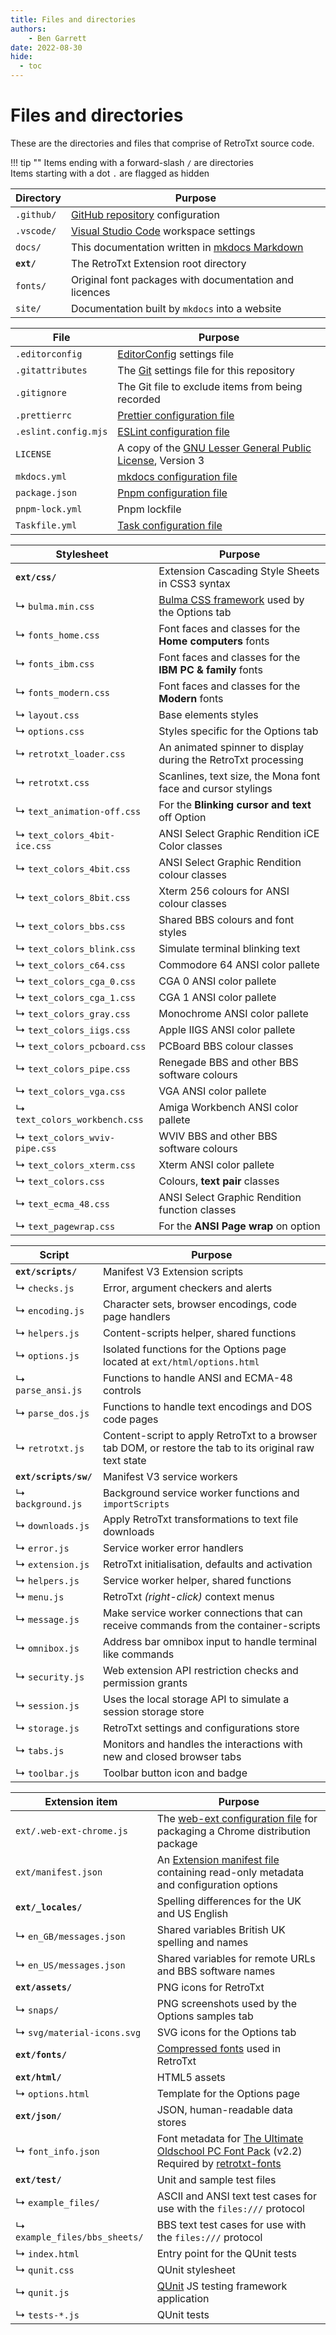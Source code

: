 ```yaml
---
title: Files and directories
authors:
    - Ben Garrett
date: 2022-08-30
hide:
  - toc
---
```

# Files and directories

These are the directories and files that comprise of RetroTxt source code.

!!! tip ""
    Items ending with a forward-slash `/` are directories<br>
    Items starting with a dot `.` are flagged as hidden

| Directory | Purpose |
| -- | -- |
| `.github/` | [GitHub repository](https://github.com/bengarrett/RetroTxt) configuration |
| `.vscode/` | [Visual Studio Code](https://code.visualstudio.com) workspace settings |
| `docs/` | This documentation written in [mkdocs Markdown](https://www.mkdocs.org/) |
| **`ext/`** | The RetroTxt Extension root directory |
| `fonts/` | Original font packages with documentation and licences
| `site/` | Documentation built by `mkdocs` into a website |

| File | Purpose |
| -- | -- |
| `.editorconfig` | [EditorConfig](https://editorconfig.org) settings file |
| `.gitattributes` | The [Git](https://git-scm.com) settings file for this repository |
| `.gitignore` | The Git file to exclude items from being recorded |
| `.prettierrc` | [Prettier configuration file](https://prettier.io/) |
| `.eslint.config.mjs` | [ESLint configuration file](https://eslint.org/docs/user-guide/configuring) |
| `LICENSE` | A copy of the [GNU Lesser General Public License](https://www.gnu.org/licenses/lgpl-3.0.en.html), Version 3 |
| `mkdocs.yml` | [mkdocs configuration file](https://www.mkdocs.org/) |
| `package.json` | [Pnpm configuration file](https://pnpm.io/) |
| `pnpm-lock.yml` | Pnpm lockfile |
| `Taskfile.yml` | [Task configuration file](https://taskfile.dev) |

| Stylesheet | Purpose |
| -- | -- |
| **`ext/css/`** | Extension Cascading Style Sheets in CSS3 syntax |
| ↳ `bulma.min.css` | [Bulma CSS framework](https://bulma.io) used by the Options tab |
| ↳ `fonts_home.css` | Font faces and classes for the **Home computers** fonts |
| ↳ `fonts_ibm.css` | Font faces and classes for the **IBM PC & family** fonts |
| ↳ `fonts_modern.css` | Font faces and classes for the **Modern** fonts |
| ↳ `layout.css` | Base elements styles |
| ↳ `options.css` | Styles specific for the Options tab |
| ↳ `retrotxt_loader.css` | An animated spinner to display during the RetroTxt processing |
| ↳ `retrotxt.css` | Scanlines, text size, the Mona font face and cursor stylings |
| ↳ `text_animation-off.css` | For the **Blinking cursor and text** off Option |
| ↳ `text_colors_4bit-ice.css` | ANSI Select Graphic Rendition iCE Color classes |
| ↳ `text_colors_4bit.css` | ANSI Select Graphic Rendition colour classes |
| ↳ `text_colors_8bit.css` | Xterm 256 colours for ANSI colour classes |
| ↳ `text_colors_bbs.css` | Shared BBS colours and font styles |
| ↳ `text_colors_blink.css` | Simulate terminal blinking text |
| ↳ `text_colors_c64.css` | Commodore 64 ANSI color pallete |
| ↳ `text_colors_cga_0.css` | CGA 0 ANSI color pallete |
| ↳ `text_colors_cga_1.css` | CGA 1 ANSI color pallete |
| ↳ `text_colors_gray.css` | Monochrome ANSI color pallete |
| ↳ `text_colors_iigs.css` | Apple IIGS ANSI color pallete |
| ↳ `text_colors_pcboard.css` | PCBoard BBS colour classes |
| ↳ `text_colors_pipe.css` | Renegade BBS and other BBS software colours |
| ↳ `text_colors_vga.css` | VGA ANSI color pallete |
| ↳ `text_colors_workbench.css` | Amiga Workbench ANSI color pallete |
| ↳ `text_colors_wviv-pipe.css` | WVIV BBS and other BBS software colours |
| ↳ `text_colors_xterm.css` | Xterm ANSI color pallete |
| ↳ `text_colors.css` | Colours, **text pair** classes |
| ↳ `text_ecma_48.css` | ANSI Select Graphic Rendition function classes |
| ↳ `text_pagewrap.css` | For the **ANSI Page wrap** on option |

| Script | Purpose |
| -- | -- |
| **`ext/scripts/`** | Manifest V3 Extension scripts |
| ↳ `checks.js` | Error, argument checkers and alerts |
| ↳ `encoding.js` | Character sets, browser encodings, code page handlers |
| ↳ `helpers.js` | Content-scripts helper, shared functions |
| ↳ `options.js` | Isolated functions for the Options page located at `ext/html/options.html` |
| ↳ `parse_ansi.js` | Functions to handle ANSI and ECMA-48 controls |
| ↳ `parse_dos.js` | Functions to handle text encodings and DOS code pages |
| ↳ `retrotxt.js` | Content-script to apply RetroTxt to a browser tab DOM, or restore the tab to its original raw text state |
| **`ext/scripts/sw/`** | Manifest V3 service workers |
| ↳ `background.js` | Background service worker functions and `importScripts` |
| ↳ `downloads.js` | Apply RetroTxt transformations to text file downloads |
| ↳ `error.js` | Service worker error handlers |
| ↳ `extension.js` | RetroTxt initialisation, defaults and activation |
| ↳ `helpers.js` | Service worker helper, shared functions |
| ↳ `menu.js` | RetroTxt _(right-click)_ context menus |
| ↳ `message.js` | Make service worker connections that can receive commands from the container-scripts |
| ↳ `omnibox.js` | Address bar omnibox input to handle terminal like commands |
| ↳ `security.js` | Web extension API restriction checks and permission grants |
| ↳ `session.js` | Uses the local storage API to simulate a session storage store |
| ↳ `storage.js` | RetroTxt settings and configurations store |
| ↳ `tabs.js` | Monitors and handles the interactions with new and closed browser tabs |
| ↳ `toolbar.js` | Toolbar button icon and badge |

| Extension item | Purpose |
| -- | -- |
| `ext/.web-ext-chrome.js` | The [web-ext configuration file](https://developer.mozilla.org/en-US/docs/Mozilla/Add-ons/WebExtensions/Getting_started_with_web-ext#Setting_option_defaults_in_a_configuration_file) for packaging a Chrome distribution package |
| `ext/manifest.json` | An [Extension manifest file](https://developer.mozilla.org/en-US/docs/Mozilla/Add-ons/WebExtensions/manifest.json) containing read-only metadata and configuration options |
| **`ext/_locales/`** | Spelling differences for the UK and US English |
|  ↳ `en_GB/messages.json` | Shared variables British UK spelling and names |
|  ↳ `en_US/messages.json` | Shared variables for remote URLs and BBS software names |
| **`ext/assets/`** | PNG icons for RetroTxt |
|  ↳ `snaps/` | PNG screenshots used by the Options samples tab |
|  ↳ `svg/material-icons.svg` | SVG icons for the Options tab |
| **`ext/fonts/`** | [Compressed fonts](https://developer.mozilla.org/en-US/docs/Web/Guide/WOFF) used in RetroTxt |
| **`ext/html/`** | HTML5 assets |
| ↳ `options.html` | Template for the Options page |
| **`ext/json/`** | JSON, human-readable data stores |
| ↳ `font_info.json` | Font metadata for [The Ultimate Oldschool PC Font Pack](https://int10h.org/oldschool-pc-fonts/) (v2.2)<br>Required by [retrotxt-fonts](https://github.com/bengarrett/retrotxt-fonts) |
| **`ext/test/`** | Unit and sample test files |
| ↳ `example_files/` | ASCII and ANSI text test cases for use with the `files:///` protocol |
| ↳ `example_files/bbs_sheets/` | BBS text test cases for use with the `files:///` protocol |
| ↳ `index.html` | Entry point for the QUnit tests |
| ↳ `qunit.css` | QUnit stylesheet |
| ↳ `qunit.js` | [QUnit](https://qunitjs.com) JS testing framework application |
| ↳ `tests-*.js` | QUnit tests |
